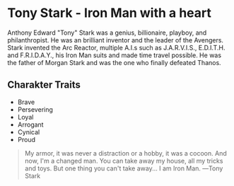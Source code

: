 # Tony Stark - Iron Man with a heart

Anthony Edward "Tony" Stark was a genius, billionaire, playboy, and philanthropist. He was an brilliant inventor and the leader of the Avengers. Stark invented the Arc Reactor, multiple A.I.s such as J.A.R.V.I.S., E.D.I.T.H. and F.R.I.D.A.Y., his Iron Man suits and made time travel possible. He was the father of Morgan Stark and was the one who finally defeated Thanos.

## Charakter Traits
* Brave
* Persevering
* Loyal
* Arrogant
* Cynical
* Proud


>My armor, it was never a distraction or a hobby, it was a cocoon. 
>And now, I'm a changed man. You can take away my house, all my tricks and toys. 
>But one thing you can't take away... I am Iron Man.
―Tony Stark